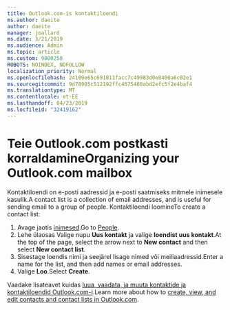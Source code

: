 ```yaml
---
title: Outlook.com-is kontaktiloendi
ms.author: daeite
author: daeite
manager: joallard
ms.date: 3/21/2019
ms.audience: Admin
ms.topic: article
ms.custom: 9000258
ROBOTS: NOINDEX, NOFOLLOW
localization_priority: Normal
ms.openlocfilehash: 24109e65c691811facc7c49983d0e8400a6c02e1
ms.sourcegitcommit: 9d78905c512192ffc4675468abd2efc5f2e4baf4
ms.translationtype: MT
ms.contentlocale: et-EE
ms.lasthandoff: 04/23/2019
ms.locfileid: "32419162"
---
```

# <a name="organizing-your-outlookcom-mailbox"></a><span data-ttu-id="f1fa8-102">Teie Outlook.com postkasti korraldamine</span><span class="sxs-lookup"><span data-stu-id="f1fa8-102">Organizing your Outlook.com mailbox</span></span>

<span data-ttu-id="f1fa8-103">Kontaktiloendi on e-posti aadressid ja e-posti saatmiseks mitmele inimesele kasulik.</span><span class="sxs-lookup"><span data-stu-id="f1fa8-103">A contact list is a collection of email addresses, and is useful for sending email to a group of people.</span></span> <span data-ttu-id="f1fa8-104">Kontaktiloendi loomine</span><span class="sxs-lookup"><span data-stu-id="f1fa8-104">To create a contact list:</span></span>

1. <span data-ttu-id="f1fa8-105">Avage jaotis [inimesed](https://outlook.live.com/people/).</span><span class="sxs-lookup"><span data-stu-id="f1fa8-105">Go to [People](https://outlook.live.com/people/).</span></span>
1. <span data-ttu-id="f1fa8-106">Lehe ülaosas Valige nupu **Uus kontakt** ja valige **loendist uus kontakt**.</span><span class="sxs-lookup"><span data-stu-id="f1fa8-106">At the top of the page, select the arrow next to **New contact** and then select **New contact list**.</span></span>
1. <span data-ttu-id="f1fa8-107">Sisestage loendis nimi ja seejärel lisage nimed või meiliaadressid.</span><span class="sxs-lookup"><span data-stu-id="f1fa8-107">Enter a name for the list, and then add names or email addresses.</span></span>
1. <span data-ttu-id="f1fa8-108">Valige **Loo**.</span><span class="sxs-lookup"><span data-stu-id="f1fa8-108">Select **Create**.</span></span>

<span data-ttu-id="f1fa8-109">Vaadake lisateavet kuidas [luua, vaadata, ja muuta kontaktide ja kontaktiloendid Outlook.com-i](https://support.office.com/article/5b909158-036e-4820-92f7-2a27f57b9f01).</span><span class="sxs-lookup"><span data-stu-id="f1fa8-109">Learn more about how to [create, view, and edit contacts and contact lists in Outlook.com](https://support.office.com/article/5b909158-036e-4820-92f7-2a27f57b9f01).</span></span>
